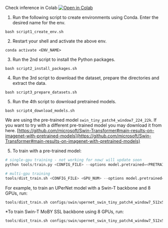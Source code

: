 Check inference in Colab [![Open in Colab](https://colab.research.google.com/assets/colab-badge.svg)](https://githubtocolab.com/kavin-du/e16-4yp-Using-Computer-Vision-and-Agent-Based-Modelling-to-Explore-the-Human-Elephant-Conflict/blob/swin_loveda/code/Swin-Transformer-Semantic-Segmentation/demo/inference_demo.ipynb)

1. Run the following script to create environments using Conda. Enter the desired name for the env. 
```console
bash script1_create_env.sh
```

2. Restart your shell and activate the above env. 
```console
conda activate <ENV_NAME>
```

3. Run the 2nd script to install the Python packages. 
```console
bash script2_install_packages.sh
```

4. Run the 3rd script to download the dataset, prepare the directories and extract the data. 
```console
bash script3_prepare_datasets.sh
```

5. Run the 4th script to download pretrained models. 
```console
bash script4_download_models.sh
```

We are using the pre-trained model `swin_tiny_patch4_window7_224_22k`.
If you want to try with a different pre-trained model you may download it from here. 
[https://github.com/microsoft/Swin-Transformer#main-results-on-imagenet-with-pretrained-models](https://github.com/microsoft/Swin-Transformer#main-results-on-imagenet-with-pretrained-models)


5. To train with a pre-trained model: 
```python
# single-gpu training - not working for now/ will update soon
python tools/train.py <CONFIG_FILE> --options model.pretrained=<PRETRAIN_MODEL> [model.backbone.use_checkpoint=True] [other optional arguments]

# multi-gpu training
tools/dist_train.sh <CONFIG_FILE> <GPU_NUM> --options model.pretrained=<PRETRAIN_MODEL> [model.backbone.use_checkpoint=True] [other optional arguments] 
```
For example, to train an UPerNet model with a Swin-T backbone and 8 GPUs, run:

```python
tools/dist_train.sh configs/swin/upernet_swin_tiny_patch4_window7_512x512_160k_loveda.py 8 --options model.pretrained=swin_tiny_patch4_window7_224_22k.pth

```

*To train Swin-T MoBY SSL backbone using 8 GPUs, run:

```python
tools/dist_train.sh configs/swin/upernet_swin_tiny_patch4_window7_512x512_160k_loveda.py 8 --options model.pretrained=moby_swin_t_300ep_pretrained.pth

```